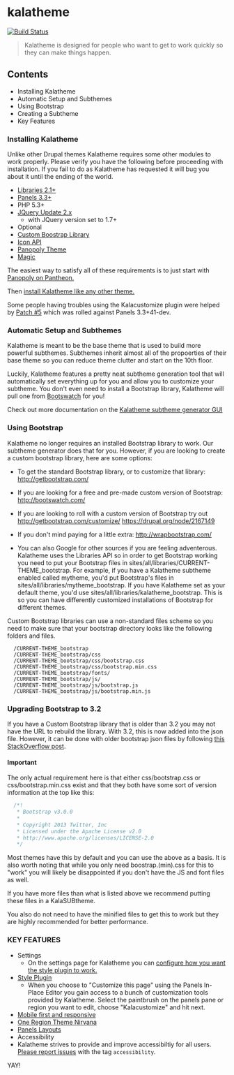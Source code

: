# kalatheme

[![Build Status](https://travis-ci.org/drupalprojects/kalatheme.svg?branch=master)](https://travis-ci.org/drupalprojects/kalatheme)

> Kalatheme is designed for people who want to get to work quickly so they can make things happen.


## Contents

 * Installing Kalatheme
 * Automatic Setup and Subthemes
 * Using Bootstrap
 * Creating a Subtheme
 * Key Features

### Installing Kalatheme

Unlike other Drupal themes Kalatheme requires some other modules to work
properly. Please verify you have the following before proceeding with
installation. If you fail to do as Kalatheme has requested it will bug
you about it until the ending of the world.

 - [Libraries 2.1+](https://www.drupal.org/project/libraries)
 - [Panels 3.3+](https://www.drupal.org/project/panels)
 - PHP 5.3+
 - [JQuery Update 2.x](https://www.drupal.org/project/jquery_update)
   - with JQuery version set to 1.7+
 - Optional
  - [Custom Boostrap Library](http://getbootstrap.com/)
  - [Icon API](https://www.drupal.org/project/icon)
  - [Panopoly Theme](https://www.drupal.org/project/panopoly_theme)
  - [Magic](https://www.drupal.org/project/magic)

The easiest way to satisfy all of these requirements is to just start with
[Panopoly on Pantheon.](https://drupal.org/node/2175703)

Then [install Kalatheme like any other theme.](http://drupal.org/documentation/install/modules-themes)


Some people having troubles using the Kalacustomize plugin were helped by
[Patch #5](https://drupal.org/node/2024441)
which was rolled against Panels 3.3+41-dev.

### Automatic Setup and Subthemes

Kalatheme is meant to be the base theme that is used to build more powerful
subthemes. Subthemes inherit almost all of the propoerties of their base theme
so you can reduce theme clutter and start on the 10th floor.

Luckily, Kalatheme features a pretty neat subtheme generation tool that will
automatically set everything up for you and allow you to customize your
subtheme. You don't even need to install a Bootstrap library, Kalatheme will pull one from [Bootswatch](http://bootswatch.com/) for you!

Check out more documentation on the [Kalatheme subtheme generator GUI](https://github.com/drupalprojects/kalatheme/wiki/Setup-and-Installation)


### Using Bootstrap

Kalatheme no longer requires an installed Bootstrap library to work. Our subtheme generator does that for you. However, if you are looking to create a custom bootstrap library, here are some options:

 - To get the standard Bootstrap library, or to customize that library:
 http://getbootstrap.com/

 - If you are looking for a free and pre-made custom version of Bootstrap:
 http://bootswatch.com/

 - If you are looking to roll with a custom version of Bootstrap try out
 http://getbootstrap.com/customize/
 https://drupal.org/node/2167149

 - If you don't mind paying for a little extra:
 http://wrapbootstrap.com/

 - You can also Google for other sources if you are feeling adventerous.
Kalatheme uses the Libraries API so in order to get Bootstrap working you need
to put your Bootstrap files in sites/all/libraries/CURRENT-THEME_bootstrap. For
example, if you have a Kalatheme subtheme enabled called mytheme, you'd put
Bootstrap's files in sites/all/libraries/mytheme_bootstrap. If you have
Kalatheme set as your default theme, you'd use
sites/all/libraries/kalatheme_bootstrap.
This is so you can have differently customized installations of Bootstrap for
different themes.

Custom Bootstrap libraries can use a non-standard files scheme so you need to
make sure that your bootstrap directory looks like the following folders and
files.

```
  /CURRENT-THEME_bootstrap
  /CURRENT-THEME_bootstrap/css
  /CURRENT-THEME_bootstrap/css/bootstrap.css
  /CURRENT-THEME_bootstrap/css/bootstrap.min.css
  /CURRENT-THEME_bootstrap/fonts/
  /CURRENT-THEME_bootstrap/js/
  /CURRENT-THEME_bootstrap/js/bootstrap.js
  /CURRENT-THEME_bootstrap/js/bootstrap.min.js
```

### Upgrading Bootstrap to 3.2
If you have a Custom Bootstrap library that is older than 3.2 you may not have the URL to rebuild the library.  With 3.2, this is now added into the json file.  However, it can be done with older bootstrap json files by following [this StackOverflow post](http://stackoverflow.com/questions/20384330/reload-bootstrap-customization).

#### Important

The only actual requirement here is that either css/bootstrap.css or
css/bootstrap.min.css exist and that they both have some sort of version
information at the top like this:

```js
  /*!
   * Bootstrap v3.0.0
   *
   * Copyright 2013 Twitter, Inc
   * Licensed under the Apache License v2.0
   * http://www.apache.org/licenses/LICENSE-2.0
   */
```

Most themes have this by default and you can use the above as a basis. It is
also worth noting that while you only need boostrap.(min).css for this to "work"
you will likely be disappointed if you don't have the JS and font files as well.

If you have more files than what is listed above we recommend putting these
files in a KalaSUBtheme.

You also do not need to have the minified files to get this to work but they are
highly recommended for better performance.

### KEY FEATURES

 - Settings
   - On the settings page for Kalatheme you can [configure how you want the style
 plugin to work.](https://github.com/drupalprojects/kalatheme/wiki/Kalatheme-settings-and-config)
 - [Style Plugin](https://github.com/drupalprojects/kalatheme/wiki/Styles-Plugin)
   - When you choose to "Customize this page" using the Panels In-Place Editor you
 gain access to a bunch of customization tools provided by Kalatheme. Select the
 paintbrush on the panels pane or region you want to edit, choose "Kalacustomize" and hit next.
 - [Mobile first and responsive](https://github.com/drupalprojects/kalatheme/wiki/Responsive-Toggling)
 - [One Region Theme Nirvana](https://github.com/drupalprojects/kalatheme/wiki/Theming-with-One-Region)
 - [Panels Layouts](https://github.com/drupalprojects/kalatheme/wiki/Panels-Layouts)
 -  Accessibility
   - Kalatheme strives to provide and improve accessibiltiy for all users. [Please
 report issues](https://github.com/drupalprojects/kalatheme/issues) with the tag `accessibility`.

 YAY!

